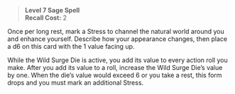 > **Level 7 Sage Spell**  
> **Recall Cost:** 2

Once per long rest, mark a Stress to channel the natural world around you and enhance yourself. Describe how your appearance changes, then place a d6 on this card with the 1 value facing up.

While the Wild Surge Die is active, you add its value to every action roll you make. After you add its value to a roll, increase the Wild Surge Die’s value by one. When the die’s value would exceed 6 or you take a rest, this form drops and you must mark an additional Stress.
